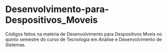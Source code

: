 # Desenvolvimento-para-Despositivos_Moveis

Códigos feitos na matéria de Desenvolvimento para Despositivos Mveis no quinto semestre do curso de Tecnologia em Análise e Desenvolvimento de Sistemas.
